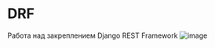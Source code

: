 # DRF
Работа над закреплением Django REST Framework
![image](https://user-images.githubusercontent.com/101186785/204152323-c6005352-5137-4df1-ad81-7de658c40a41.png)
